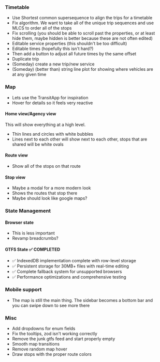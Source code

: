 ### Timetable

- Use Shortest common supersequence to align the trips for a timetable
- Fix algorithm. We want to take all of the unique trip sequences and use MLCS to order all of the stops
- Fix scrolling (you should be able to scroll past the properties, or at least hide them, maybe hidden is better because these are not often edited)
- Editable service properties (this shouldn't be too difficult)
- Editable times (hopefully this isn't hard?)
- Then add a button to adjust all future times by the same offset
- Duplicate trip
- (Someday) create a new trip/new service
- (Someday) (better than) string line plot for showing where vehicles are at any given time

### Map

- Lets use the TransitApp for inspiration
- Hover for details so it feels very reactive

#### Home view/Agency view

This will show everything at a high level.

- Thin lines and circles with white bubbles
- Lines next to each other will show next to each other, stops that are shared will be white ovals

#### Route view

- Show all of the stops on that route

#### Stop view

- Maybe a modal for a more modern look
- Shows the routes that stop there
- Maybe should look like google maps?

### State Management

#### Browser state

- This is less important
- Revamp breadcrumbs?

#### GTFS State ✅ COMPLETED

- ✅ IndexedDB implementation complete with row-level storage
- ✅ Persistent storage for 30MB+ files with real-time editing
- ✅ Complete fallback system for unsupported browsers
- ✅ Performance optimizations and comprehensive testing

### Mobile support

- The map is still the main thing. The sidebar becomes a bottom bar and you can swipe down to see more there

### Misc

- Add dropdowns for enum fields
- Fix the tooltips, zod isn't working correctly
- Remove the junk gtfs feed and start properly empty
- Smooth map transitions
- Remove random map hover
- Draw stops with the proper route colors
